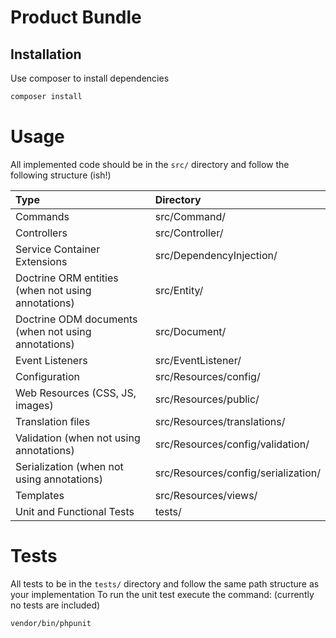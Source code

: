 # Product Bundle
## Installation
Use composer to install dependencies
```bash
composer install
```
# Usage
All implemented code should be in the `src/` directory and follow the following structure (ish!)

| Type | Directory |
|:---- | :-------- |
| Commands | src/Command/ |
| Controllers |	src/Controller/ |
| Service Container Extensions | src/DependencyInjection/ |
| Doctrine ORM entities (when not using annotations) | src/Entity/ |
| Doctrine ODM documents (when not using annotations) | src/Document/ |
| Event Listeners |	src/EventListener/ |
| Configuration | src/Resources/config/ |
| Web Resources (CSS, JS, images) |	src/Resources/public/ |
| Translation files | src/Resources/translations/ |
| Validation (when not using annotations) |	src/Resources/config/validation/ |
| Serialization (when not using annotations) | src/Resources/config/serialization/ |
| Templates | src/Resources/views/ |
| Unit and Functional Tests | tests/ |

# Tests
All tests to be in the `tests/` directory and follow the same path structure as your implementation
To run the unit test execute the command: (currently no tests are included)
```bash
vendor/bin/phpunit
```
